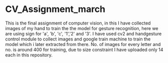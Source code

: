 # CV_Assignment_march
This is the final assignment of computer vision, in this I have collected images of my hand to train the the model for gesture recognition, here we are using sign for 'a', 'b',
'c', '1','2' and '3'.
I have used cv2 and handgesture control module to collect images and google train machine to train the model which i later extracted from there.
No. of images for every letter and no. is around 400 for training, due to size constraint I have uploaded only 14 each in this repository.
